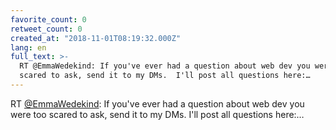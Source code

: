 ```yaml
---
favorite_count: 0
retweet_count: 0
created_at: "2018-11-01T08:19:32.000Z"
lang: en
full_text: >-
  RT @EmmaWedekind: If you've ever had a question about web dev you were too
  scared to ask, send it to my DMs.  I'll post all questions here:…
---
```


RT [@EmmaWedekind](https://twitter.com/EmmaWedekind): If you've ever had a
question about web dev you were too scared to ask, send it to my DMs. I'll post
all questions here:…
